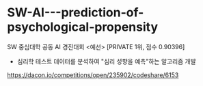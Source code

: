 # SW-AI---prediction-of-psychological-propensity

SW 중심대학 공동 AI 경진대회 <예선> [PRIVATE 1위, 점수 0.90396]

- 심리학 테스트 데이터를 분석하여 "심리 성향을 예측"하는 알고리즘 개발

https://dacon.io/competitions/open/235902/codeshare/6153
